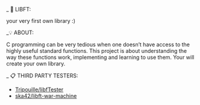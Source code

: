_ 📝 LIBFT:

your very first own library :)

_💡 ABOUT:

C programming can be very tedious when one doesn’t have access to the highly useful
standard functions. This project is about understanding the way these functions work,
implementing and learning to use them. Your will create your own library.

_ 📋 THIRD PARTY TESTERS:

* [Tripouille/libfTester](https://github.com/Tripouille/libftTester)
* [ska42/libft-war-machine](https://github.com/ska42/libft-war-machine)
